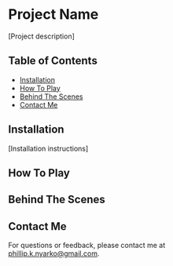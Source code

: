# Project Name

[Project description]

## Table of Contents
- [Installation](#installation)
- [How To Play](#how-to-play)
- [Behind The Scenes](#behind-the-Scenes)
- [Contact Me](#contact-me)

## Installation

[Installation instructions]

## How To Play

## Behind The Scenes

## Contact Me

For questions or feedback, please contact me at [phillip.k.nyarko@gmail.com](phillip.k.nyarko@gmail.com).
